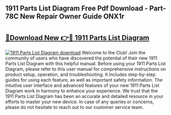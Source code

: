 ## 1911 Parts List Diagram Free Pdf Download - Part-78C New Repair Owner Guide ONX1r

# <h2><a href="http://dfovdq.blite.top/?on=1911+Parts+List+Diagram">🔗Download New 👉🔴 1911 Parts List Diagram</a></h2>

[![1911 Parts List Diagram download](https://i.imgur.com/lujVjoI.png)](http://dfovdq.blite.top/?on=1911+Parts+List+Diagram)
Welcome to the Club! Join the community of users who have discovered the potential of their new 1911 Parts List Diagram with this helpful manual. Before using your 1911 Parts List Diagram, please refer to this user manual for comprehensive instructions on product setup, operation, and troubleshooting. It includes step-by-step guides for using each feature, as well as important safety information. The intuitive user interface and advanced features of your new 1911 Parts List Diagram work in harmony to enhance your experience. We trust that the 1911 Parts List Diagram has been an accurate and detailed resource in your efforts to master your new device. In case of any queries or concerns, please do not hesitate to reach out to our customer service team.
